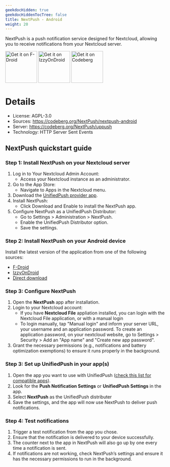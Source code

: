 ```yaml
---
geekdocHidden: true
geekdocHiddenTocTree: false
title: NextPush - Android
weight: 20
---
```



NextPush is a push notification service designed for Nextcloud, allowing you to receive notifications from your Nextcloud server.

[<img alt="Get it on F-Droid" src="/img/f-droid-badge.png" height=100>](https://f-droid.org/en/packages/org.unifiedpush.distributor.nextpush/)
[<img alt="Get it on IzzyOnDroid" src="/img/IzzyOnDroid-badge.png" height=100 >](https://apt.izzysoft.de/fdroid/index/apk/org.unifiedpush.distributor.nextpush)
[<img alt="Get it on Codeberg" src="/img/codeberg-badge.png" height=100>](https://codeberg.org/NextPush/nextpush-android/releases)

# Details

* License: AGPL-3.0
* Sources: <https://codeberg.org/NextPush/nextpush-android>
* Server: <https://codeberg.org/NextPush/uppush>
* Technology: HTTP Server Sent Events

## NextPush quickstart guide

### Step 1: Install NextPush on your Nextcloud server

1. Log in to Your Nextcloud Admin Account:
   * Access your Nextcloud instance as an administrator.
2. Go to the App Store:
   * Navigate to Apps in the Nextcloud menu.
3. Download the [UnifiedPush provider app](https://apps.nextcloud.com/apps/uppush).
4. Install NextPush:
   * Click Download and Enable to install the NextPush app.
5. Configure NextPush as a UnifiedPush Distributor:
   * Go to Settings > Administration > NextPush.
   * Enable the UnifiedPush Distributor option.
   * Save the settings.

### Step 2: Install NextPush on your Android device

Install the latest version of the application from one of the following sources:

* [F-Droid](https://f-droid.org/en/packages/org.unifiedpush.distributor.nextpush/)
* [IzzyOnDroid](https://apt.izzysoft.de/fdroid/index/apk/org.unifiedpush.distributor.nextpush)
* [Direct download](https://codeberg.org/NextPush/nextpush-android/releases)

### Step 3: Configure NextPush

1. Open the **NextPush** app after installation.
2. Login to your Nextcloud account:
    * If you have **Nextcloud File** appliation installed, you can login with the Nextcloud File application, or with a manual login
    * To login manually, tap "Manual login" and inform your server URL, your username and an application password. To create an application password, on your nextcloud website, go to Settings > Security > Add an "App name" and "Create new app password".
2. Grant the necessary permissions (e.g., notifications and battery optimization exemptions) to ensure it runs properly in the background.

### Step 3: Set up UnifiedPush in your app(s)

1. Open the app you want to use with UnifiedPush ([check this list for compatible apps](/users/apps/)).
2. Look for the **Push Notification Settings** or **UnifiedPush Settings** in the app.
3. Select **NextPush** as the UnifiedPush distributer
4. Save the settings, and the app will now use NextPush to deliver push notifications.

### Step 4: Test notifications

1. Trigger a test notification from the app you chose.
2. Ensure that the notification is delivered to your device successfully.
3. The counter next to the app in NextPush will also go up by one every time a notification is sent.  
4. If notifications are not working, check NextPush’s settings and ensure it has the necessary permissions to run in the background.
